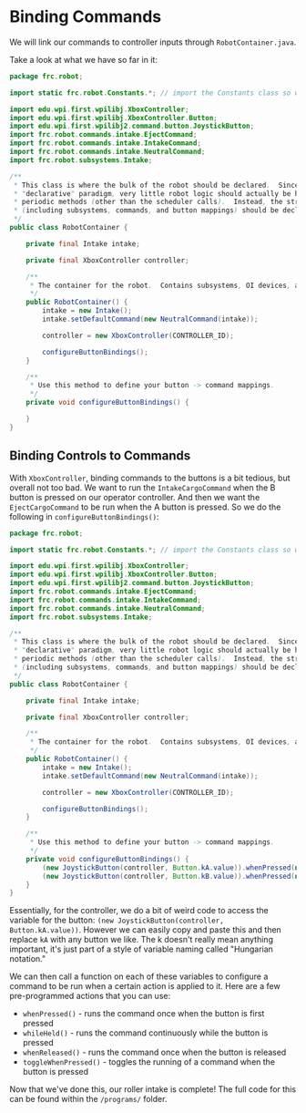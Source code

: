 # Binding Commands

We will link our commands to controller inputs through `RobotContainer.java`.

Take a look at what we have so far in it:

```java
package frc.robot;

import static frc.robot.Constants.*; // import the Constants class so we can use the variables in it easily

import edu.wpi.first.wpilibj.XboxController;
import edu.wpi.first.wpilibj.XboxController.Button;
import edu.wpi.first.wpilibj2.command.button.JoystickButton;
import frc.robot.commands.intake.EjectCommand;
import frc.robot.commands.intake.IntakeCommand;
import frc.robot.commands.intake.NeutralCommand;
import frc.robot.subsystems.Intake;

/**
 * This class is where the bulk of the robot should be declared.  Since Command-based is a
 * "declarative" paradigm, very little robot logic should actually be handled in the Robot
 * periodic methods (other than the scheduler calls).  Instead, the structure of the robot
 * (including subsystems, commands, and button mappings) should be declared here.
 */
public class RobotContainer {

    private final Intake intake;

    private final XboxController controller;

    /**
     * The container for the robot.  Contains subsystems, OI devices, and commands.
     */
    public RobotContainer() {
        intake = new Intake();
        intake.setDefaultCommand(new NeutralCommand(intake));

        controller = new XboxController(CONTROLLER_ID);

        configureButtonBindings();
    }

    /**
     * Use this method to define your button -> command mappings.
     */
    private void configureButtonBindings() {

    }
}
```

## Binding Controls to Commands

With `XboxController`, binding commands to the buttons is a bit tedious, but overall not too bad. We want to run the `IntakeCargoCommand` when the B button is pressed on our operator controller. And then we want the `EjectCargoCommand` to be run when the A button is pressed. So we do the following in `configureButtonBindings()`:

```java
package frc.robot;

import static frc.robot.Constants.*; // import the Constants class so we can use the variables in it easily

import edu.wpi.first.wpilibj.XboxController;
import edu.wpi.first.wpilibj.XboxController.Button;
import edu.wpi.first.wpilibj2.command.button.JoystickButton;
import frc.robot.commands.intake.EjectCommand;
import frc.robot.commands.intake.IntakeCommand;
import frc.robot.commands.intake.NeutralCommand;
import frc.robot.subsystems.Intake;

/**
 * This class is where the bulk of the robot should be declared.  Since Command-based is a
 * "declarative" paradigm, very little robot logic should actually be handled in the Robot
 * periodic methods (other than the scheduler calls).  Instead, the structure of the robot
 * (including subsystems, commands, and button mappings) should be declared here.
 */
public class RobotContainer {

    private final Intake intake;

    private final XboxController controller;

    /**
     * The container for the robot.  Contains subsystems, OI devices, and commands.
     */
    public RobotContainer() {
        intake = new Intake();
        intake.setDefaultCommand(new NeutralCommand(intake));

        controller = new XboxController(CONTROLLER_ID);

        configureButtonBindings();
    }

    /**
     * Use this method to define your button -> command mappings.
     */
    private void configureButtonBindings() {
        (new JoystickButton(controller, Button.kA.value)).whenPressed(new EjectCommand(intake));
        (new JoystickButton(controller, Button.kB.value)).whenPressed(new IntakeCommand(intake));
    }
}

```

Essentially, for the controller, we do a bit of weird code to access the variable for the button: `(new JoystickButton(controller, Button.kA.value))`. However we can easily copy and paste this and then replace `kA` with any button we like. The k doesn't really mean anything important, it's just part of a style of variable naming called "Hungarian notation." 

We can then call a function on each of these variables to configure a command to be run when a certain action is applied to it. Here are a few pre-programmed actions that you can use:

- `whenPressed()` - runs the command once when the button is first pressed
- `whileHeld()` - runs the command continuously while the button is pressed
- `whenReleased()` - runs the command once when the button is released
- `toggleWhenPressed()` - toggles the running of a command when the button is pressed

Now that we've done this, our roller intake is complete! The full code for this can be found within the `/programs/` folder.
